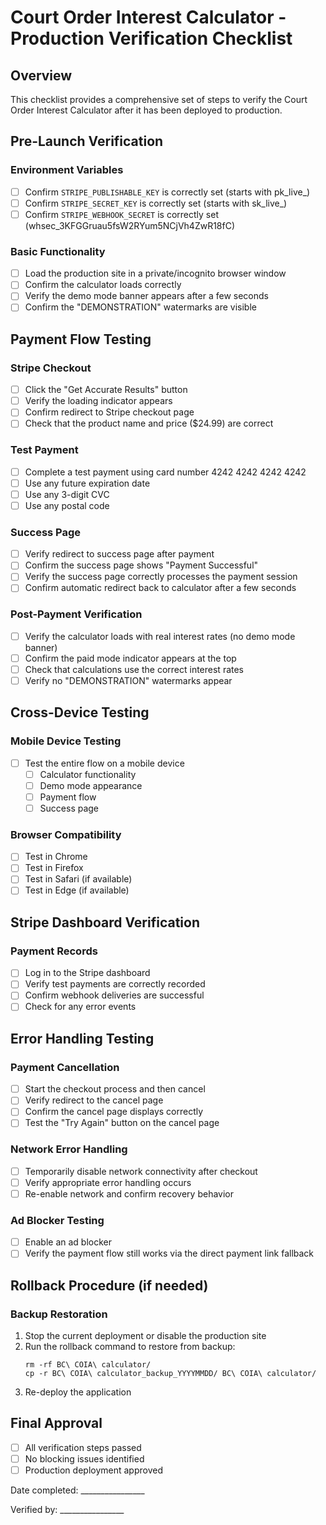# Court Order Interest Calculator - Production Verification Checklist

## Overview
This checklist provides a comprehensive set of steps to verify the Court Order Interest Calculator after it has been deployed to production.

## Pre-Launch Verification

### Environment Variables
- [ ] Confirm `STRIPE_PUBLISHABLE_KEY` is correctly set (starts with pk_live_)
- [ ] Confirm `STRIPE_SECRET_KEY` is correctly set (starts with sk_live_)
- [ ] Confirm `STRIPE_WEBHOOK_SECRET` is correctly set (whsec_3KFGGruau5fsW2RYum5NCjVh4ZwR18fC)

### Basic Functionality
- [ ] Load the production site in a private/incognito browser window
- [ ] Confirm the calculator loads correctly
- [ ] Verify the demo mode banner appears after a few seconds
- [ ] Confirm the "DEMONSTRATION" watermarks are visible

## Payment Flow Testing

### Stripe Checkout
- [ ] Click the "Get Accurate Results" button
- [ ] Verify the loading indicator appears
- [ ] Confirm redirect to Stripe checkout page
- [ ] Check that the product name and price ($24.99) are correct

### Test Payment
- [ ] Complete a test payment using card number 4242 4242 4242 4242
- [ ] Use any future expiration date
- [ ] Use any 3-digit CVC
- [ ] Use any postal code

### Success Page
- [ ] Verify redirect to success page after payment
- [ ] Confirm the success page shows "Payment Successful"
- [ ] Verify the success page correctly processes the payment session
- [ ] Confirm automatic redirect back to calculator after a few seconds

### Post-Payment Verification
- [ ] Verify the calculator loads with real interest rates (no demo mode banner)
- [ ] Confirm the paid mode indicator appears at the top
- [ ] Check that calculations use the correct interest rates
- [ ] Verify no "DEMONSTRATION" watermarks appear

## Cross-Device Testing

### Mobile Device Testing
- [ ] Test the entire flow on a mobile device
  - [ ] Calculator functionality
  - [ ] Demo mode appearance
  - [ ] Payment flow
  - [ ] Success page

### Browser Compatibility
- [ ] Test in Chrome
- [ ] Test in Firefox
- [ ] Test in Safari (if available)
- [ ] Test in Edge (if available)

## Stripe Dashboard Verification

### Payment Records
- [ ] Log in to the Stripe dashboard
- [ ] Verify test payments are correctly recorded
- [ ] Confirm webhook deliveries are successful
- [ ] Check for any error events

## Error Handling Testing

### Payment Cancellation
- [ ] Start the checkout process and then cancel
- [ ] Verify redirect to the cancel page
- [ ] Confirm the cancel page displays correctly
- [ ] Test the "Try Again" button on the cancel page

### Network Error Handling
- [ ] Temporarily disable network connectivity after checkout
- [ ] Verify appropriate error handling occurs
- [ ] Re-enable network and confirm recovery behavior

### Ad Blocker Testing
- [ ] Enable an ad blocker
- [ ] Verify the payment flow still works via the direct payment link fallback

## Rollback Procedure (if needed)

### Backup Restoration
1. Stop the current deployment or disable the production site
2. Run the rollback command to restore from backup:
   ```
   rm -rf BC\ COIA\ calculator/
   cp -r BC\ COIA\ calculator_backup_YYYYMMDD/ BC\ COIA\ calculator/
   ```
3. Re-deploy the application

## Final Approval

- [ ] All verification steps passed
- [ ] No blocking issues identified
- [ ] Production deployment approved

Date completed: ________________

Verified by: ________________
